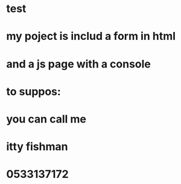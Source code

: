 # test

# my poject is includ a form in html
# and a js page with a console

# to suppos:
# you can call me
# itty fishman
# 0533137172